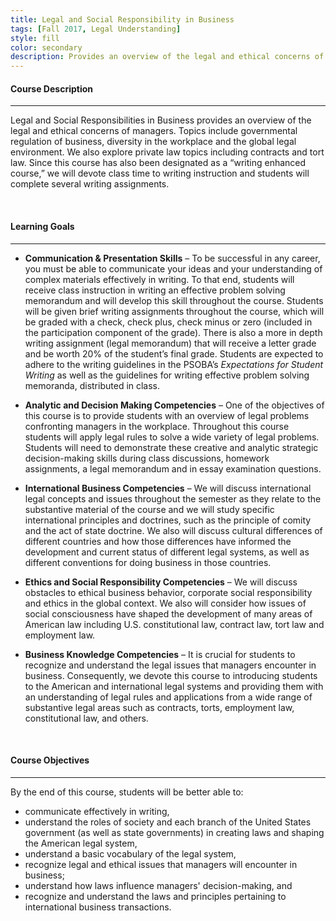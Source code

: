 ```yaml
---
title: Legal and Social Responsibility in Business
tags: [Fall 2017, Legal Understanding]
style: fill
color: secondary
description: Provides an overview of the legal and ethical concerns of managers. Topics include governmental regulation of business, diversity in the workplace and the global legal environment. Explores private law topics including contracts and tort law. Designated as a writing enhanced course involving writing instruction and completion of several writing assignments.
---
```



#### Course Description

---

Legal and Social Responsibilities in Business provides an overview of the legal and ethical concerns of managers.  Topics include governmental regulation of business, diversity in the workplace and the global legal environment.  We also explore private law topics including contracts and tort law. Since this course has also been designated as a “writing enhanced course,” we will devote class time to writing instruction and students will complete several writing assignments.

<br>

#### Learning Goals

---


- **Communication & Presentation Skills** – To be successful in any career, you must be able to communicate your ideas and your understanding of complex materials effectively in writing.  To that end, students will receive class instruction in writing an effective problem solving memorandum and will develop this skill throughout the course.  Students will be given brief writing assignments throughout the course, which will be graded with a check, check plus, check minus or zero (included in the participation component of the grade).  There is also a more in depth writing assignment (legal memorandum) that will receive a letter grade and be worth 20% of the student’s final grade.  Students are expected to adhere to the writing guidelines in the PSOBA’s *Expectations for Student Writing* as well as the guidelines for writing effective problem solving memoranda, distributed in class.

- **Analytic and Decision Making Competencies** – One of the objectives of this course is to provide students with an overview of legal problems confronting managers in the workplace.  Throughout this course students will apply legal rules to solve a wide variety of legal problems.  Students will need to demonstrate these creative and analytic strategic decision-making skills during class discussions, homework assignments, a legal memorandum and in essay examination questions.

- **International Business Competencies** – We will discuss international legal concepts and issues throughout the semester as they relate to the substantive material of the course and we will study specific international principles and doctrines, such as the principle of comity and the act of state doctrine.  We also will discuss cultural differences of different countries and how those differences have informed the development and current status of different legal systems, as well as different conventions for doing business in those countries.

- **Ethics and Social Responsibility Competencies** – We will discuss obstacles to ethical business behavior, corporate social responsibility and ethics in the global context.  We also will consider how issues of social consciousness have shaped the development of many areas of American law including U.S. constitutional law, contract law, tort law and employment law.

- **Business Knowledge Competencies** – It is crucial for students to recognize and understand the legal issues that managers encounter in business.  Consequently, we devote this course to introducing students to the American and international legal systems and providing them with an understanding of legal rules and applications from a wide range of substantive legal areas such as contracts, torts, employment law, constitutional law, and others.

<br>

#### Course Objectives

---

By the end of this course, students will be better able to:
- communicate effectively in writing,
- understand the roles of society and each branch of the United States government (as well as state governments) in creating laws and shaping the American legal system,
- understand a basic vocabulary of the legal system,
- recognize legal and ethical issues that managers will encounter in business; 
- understand how laws influence managers' decision-making, and 
- recognize and understand the laws and principles pertaining to international business transactions.